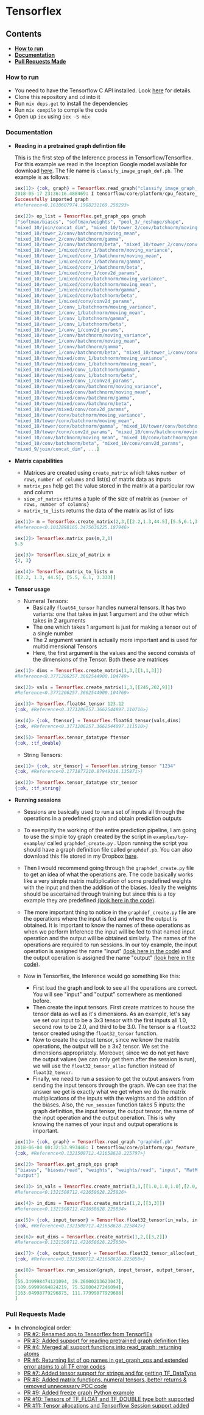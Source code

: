 # Tensorflex

## Contents
- [__How to run__](https://github.com/anshuman23/tensorflex/#how-to-run)
- [__Documentation__](https://github.com/anshuman23/tensorflex/#documentation) 
- [__Pull Requests Made__](https://github.com/anshuman23/tensorflex/#pull-requests-made) 



### How to run
- You need to have the Tensorflow C API installed. Look [here](https://www.tensorflow.org/install/install_c) for details.
- Clone this repository and `cd` into it
- Run `mix deps.get` to install the dependencies
- Run `mix compile` to compile the code
- Open up `iex` using `iex -S mix`


### Documentation

- __Reading in a pretrained graph defintion file__

    This is the first step of the Inference process in Tensorflow/Tensorflex. For this example we read in the Inception Google model available for download [here](http://download.tensorflow.org/models/image/imagenet/inception-2015-12-05.tgz). The file name is `classify_image_graph_def.pb`. The example is as follows:
    ```elixir
    iex(1)> {:ok, graph} = Tensorflex.read_graph("classify_image_graph_def.pb")
    2018-05-17 23:36:16.488469: I tensorflow/core/platform/cpu_feature_guard.cc:137] Your CPU supports instructions that    this TensorFlow binary was not compiled to use: SSE4.1 SSE4.2 AVX AVX2 FMA 2018-05-17 23:36:16.774442: W             tensorflow/core/framework/op_def_util.cc:334] OpBatchNormWithGlobalNormalization is deprecated. It will cease to work in   GraphDef version 9. Use tf.nn.batch_normalization().
    Successfully imported graph
    #Reference<0.1610607974.1988231169.250293>
    
    iex(2)> op_list = Tensorflex.get_graph_ops graph
    ["softmax/biases", "softmax/weights", "pool_3/_reshape/shape",
    "mixed_10/join/concat_dim", "mixed_10/tower_2/conv/batchnorm/moving_variance",
    "mixed_10/tower_2/conv/batchnorm/moving_mean",
    "mixed_10/tower_2/conv/batchnorm/gamma",
    "mixed_10/tower_2/conv/batchnorm/beta", "mixed_10/tower_2/conv/conv2d_params",
    "mixed_10/tower_1/mixed/conv_1/batchnorm/moving_variance",
    "mixed_10/tower_1/mixed/conv_1/batchnorm/moving_mean",
    "mixed_10/tower_1/mixed/conv_1/batchnorm/gamma",
    "mixed_10/tower_1/mixed/conv_1/batchnorm/beta",
    "mixed_10/tower_1/mixed/conv_1/conv2d_params",
    "mixed_10/tower_1/mixed/conv/batchnorm/moving_variance",
    "mixed_10/tower_1/mixed/conv/batchnorm/moving_mean",
    "mixed_10/tower_1/mixed/conv/batchnorm/gamma",
    "mixed_10/tower_1/mixed/conv/batchnorm/beta",
    "mixed_10/tower_1/mixed/conv/conv2d_params",
    "mixed_10/tower_1/conv_1/batchnorm/moving_variance",
    "mixed_10/tower_1/conv_1/batchnorm/moving_mean",
    "mixed_10/tower_1/conv_1/batchnorm/gamma",
    "mixed_10/tower_1/conv_1/batchnorm/beta",
    "mixed_10/tower_1/conv_1/conv2d_params",
    "mixed_10/tower_1/conv/batchnorm/moving_variance",
    "mixed_10/tower_1/conv/batchnorm/moving_mean",
    "mixed_10/tower_1/conv/batchnorm/gamma",
    "mixed_10/tower_1/conv/batchnorm/beta", "mixed_10/tower_1/conv/conv2d_params",
    "mixed_10/tower/mixed/conv_1/batchnorm/moving_variance",
    "mixed_10/tower/mixed/conv_1/batchnorm/moving_mean",
    "mixed_10/tower/mixed/conv_1/batchnorm/gamma",
    "mixed_10/tower/mixed/conv_1/batchnorm/beta",
    "mixed_10/tower/mixed/conv_1/conv2d_params",
    "mixed_10/tower/mixed/conv/batchnorm/moving_variance",
    "mixed_10/tower/mixed/conv/batchnorm/moving_mean",
    "mixed_10/tower/mixed/conv/batchnorm/gamma",
    "mixed_10/tower/mixed/conv/batchnorm/beta",
    "mixed_10/tower/mixed/conv/conv2d_params",
    "mixed_10/tower/conv/batchnorm/moving_variance",
    "mixed_10/tower/conv/batchnorm/moving_mean",
    "mixed_10/tower/conv/batchnorm/gamma", "mixed_10/tower/conv/batchnorm/beta",
    "mixed_10/tower/conv/conv2d_params", "mixed_10/conv/batchnorm/moving_variance",
    "mixed_10/conv/batchnorm/moving_mean", "mixed_10/conv/batchnorm/gamma",
    "mixed_10/conv/batchnorm/beta", "mixed_10/conv/conv2d_params",
    "mixed_9/join/concat_dim", ...]
    ```
    
    
- __Matrix capabilities__
    - Matrices are created using `create_matrix` which takes `number of rows`, `number of columns` and list(s) of matrix data as inputs
    - `matrix_pos` help get the value stored in the matrix at a particular row and column
    - `size_of_matrix` returns a tuple of the size of matrix as `{number of rows, number of columns}`
    - `matrix_to_lists` returns the data of the matrix as list of lists
    ```elixir
    iex(1)> m = Tensorflex.create_matrix(2,3,[[2.2,1.3,44.5],[5.5,6.1,3.333]])
    #Reference<0.1012898165.3475636225.187946>

    iex(2)> Tensorflex.matrix_pos(m,2,1)
    5.5

    iex(3)> Tensorflex.size_of_matrix m
    {2, 3}

    iex(4)> Tensorflex.matrix_to_lists m
    [[2.2, 1.3, 44.5], [5.5, 6.1, 3.333]]
    
 - __Tensor usage__
    - Numeral Tensors:
        - Basically `float64_tensor` handles numeral tensors. It has two variants: one that takes in just 1 argument and the other which takes in 2 arguments
        - The one which takes 1 argument is just for making a tensor out of a single number
        - The 2 argument variant is actually more important and is used for multidimensional Tensors
        - Here, the first argument is the values and the second consists of the dimensions of the Tensor. Both these are matrices

    ```elixir
    iex(1)> dims = Tensorflex.create_matrix(1,3,[[1,1,3]])
    #Reference<0.3771206257.3662544900.104749>

    iex(2)> vals = Tensorflex.create_matrix(1,3,[[245,202,9]])
    #Reference<0.3771206257.3662544900.104769>

    iex(3)> Tensorflex.float64_tensor 123.12
    {:ok, #Reference<0.3771206257.3662544897.110716>}

    iex(4)> {:ok, ftensor} = Tensorflex.float64_tensor(vals,dims)
    {:ok, #Reference<0.3771206257.3662544897.111510>}

    iex(5)> Tensorflex.tensor_datatype ftensor
    {:ok, :tf_double}
    ```
    
    - String Tensors:
    
    ```elixir
    iex(1)> {:ok, str_tensor} = Tensorflex.string_tensor "1234"
    {:ok, #Reference<0.1771877210.87949316.135871>}
    
    iex(2)> Tensorflex.tensor_datatype str_tensor
    {:ok, :tf_string}


    ```
 - __Running sessions__
    - Sessions are basically used to run a set of inputs all through the operations in a predefined graph and obtain prediction outputs
    - To exemplify the working of the entire prediction pipeline, I am going to use the simple toy graph created by the script in `examples/toy-example/` called `graphdef_create.py` . Upon running the script you should have a graph definition file called `graphdef.pb`. You can also download this file stored in my Dropbox [here](https://www.dropbox.com/s/r7n6duan70s7scb/graphdef.pb?dl=0).

    - Then I would recommend going through the `graphdef_create.py` file to get an idea of what the operations are. The code basically works like a very simple matrix multiplication of some predefined weights with the input and then the addition of the biases. Ideally the weights should be ascertained through training but since this is a toy example they are predefined [(look here in the code)](https://github.com/anshuman23/tensorflex/blob/master/examples/graphdef_create.py#L17-L18).

    - The more important thing to notice in the `graphdef_create.py` file are the operations where the input is fed and where the output is obtained. It is important to know the names of these operations as when we perform Inference the input will be fed to that named input operation and the output will be obtained similarly. The names of the operations are required to run sessions. In our toy example, the input operation is assigned the name "input" [(look here in the code)](https://github.com/anshuman23/tensorflex/blob/master/examples/graphdef_create.py#L7) and the output operation is assigned the name "output" [(look here in the code)](https://github.com/anshuman23/tensorflex/blob/master/examples/graphdef_create.py#L10). 

    - Now in Tensorflex, the Inference would go something like this:

        - First load the graph and look to see all the operations are correct. You will see "input" and "output" somewhere as mentioned before.
        - Then create the input tensors. First create matrices to house the tensor data as well as it's dimensions. As an example, let's say we set our input to be a 3x3 tensor with the first inputs all 1.0, second row to be 2.0, and third to be 3.0. The tensor is a `float32` tensor created using the `float32_tensor` function.    
        - Now to create the output tensor, since we know the matrix operations, the output will be a 3x2 tensor. We set the dimensions appropriately. Moreover, since we do not yet have the output values (we can only get them after the session is run), we will use the `float32_tensor_alloc` function instead of `float32_tensor`.
        - Finally, we need to run a session to get the output answers from sending the input tensors through the graph. We can see that the answer we get is exactly what we get when we do the matrix multiplications of the inputs with the weights and the addition of the biases. Also, the `run_session` function takes 5 inputs: the graph definition, the input tensor, the output tensor, the name of the input operation and the output operation. This is why knowing the names of your input and output operations is important.

    ```elixir
    iex(1)> {:ok, graph} = Tensorflex.read_graph "graphdef.pb"
    2018-06-04 00:32:53.993446: I tensorflow/core/platform/cpu_feature_guard.cc:137] Your CPU supports instructions that         this TensorFlow binary was not compiled to use: SSE4.1 SSE4.2 AVX AVX2 FMA
    {:ok, #Reference<0.1321508712.421658628.225797>}

    iex(2)> Tensorflex.get_graph_ops graph
    ["biases", "biases/read", "weights", "weights/read", "input", "MatMul", "add",
    "output"]

    iex(3)> in_vals = Tensorflex.create_matrix(3,3,[[1.0,1.0,1.0],[2.0,2.0,2.0],[3.0,3.0,3.0]])
    #Reference<0.1321508712.421658628.225826>

    iex(4)> in_dims = Tensorflex.create_matrix(1,2,[[3,3]]) 
    #Reference<0.1321508712.421658628.225834>

    iex(5)> {:ok, input_tensor} = Tensorflex.float32_tensor(in_vals, in_dims)
    {:ok, #Reference<0.1321508712.421658628.225842>}
    
    iex(6)> out_dims = Tensorflex.create_matrix(1,2,[[3,2]])
    #Reference<0.1321508712.421658628.225850>

    iex(7)> {:ok, output_tensor} = Tensorflex.float32_tensor_alloc(out_dims)       
    {:ok, #Reference<0.1321508712.421658628.225858>}
    
    iex(8)> Tensorflex.run_session(graph, input_tensor, output_tensor, "input", "output") 
    [
    [56.349998474121094, 39.26000213623047],
    [109.69999694824219, 75.52000427246094],
    [163.04998779296875, 111.77999877929688]
    ]
    ```

    
    
### Pull Requests Made 
- In chronological order:
    - [PR #2: Renamed app to Tensorflex from TensorflEx](https://github.com/anshuman23/tensorflex/pull/2) 
    - [PR #3: Added support for reading pretrained graph definition files](https://github.com/anshuman23/tensorflex/pull/3)
    - [PR #4: Merged all support functions into read_graph; returning atoms](https://github.com/anshuman23/tensorflex/pull/4)
    - [PR #6: Returning list of op names in get_graph_ops and extended error atoms to all TF error codes](https://github.com/anshuman23/tensorflex/pull/6)
    - [PR #7: Added tensor support for strings and for getting TF_DataType](https://github.com/anshuman23/tensorflex/pull/7)
    - [PR #8: Added matrix functions, numeral tensors, better returns & removed unnecessary POC code](https://github.com/anshuman23/tensorflex/pull/8)
    - [PR #9: Added freeze graph Python example](https://github.com/anshuman23/tensorflex/pull/9)
    - [PR #10: Tensors of TF_FLOAT and TF_DOUBLE type both supported](https://github.com/anshuman23/tensorflex/pull/10)
    - [PR #11: Tensor allocations and Tensorflow Session support added](https://github.com/anshuman23/tensorflex/pull/11)
